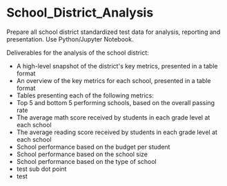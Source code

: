 # School_District_Analysis
Prepare all school district standardized test data for analysis, reporting and presentation.  Use Python/Jupyter Notebook.  

Deliverables for the analysis of the school district: 

* A high-level snapshot of the district's key metrics, presented in a table format
* An overview of the key metrics for each school, presented in a table format
* Tables presenting each of the following metrics:
 * Top 5 and bottom 5 performing schools, based on the overall passing rate
 * The average math score received by students in each grade level at each school
 * The average reading score received by students in each grade level at each school
 * School performance based on the budget per student
 * School performance based on the school size 
 * School performance based on the type of school
  * test sub dot point
   * test
